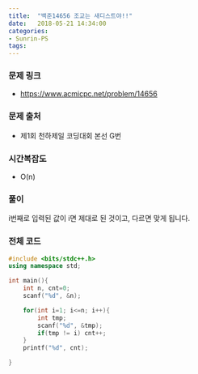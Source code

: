 ```yaml
---
title:  "백준14656 조교는 새디스트야!!"
date:   2018-05-21 14:34:00
categories:
- Sunrin-PS
tags:
---
```


### 문제 링크
* https://www.acmicpc.net/problem/14656

### 문제 출처
* 제1회 천하제일 코딩대회 본선 G번

### 시간복잡도
* O(n)

### 풀이
i번째로 입력된 값이 i면 제대로 된 것이고, 다르면 맞게 됩니다.

### 전체 코드
```cpp
#include <bits/stdc++.h>
using namespace std;

int main(){
	int n, cnt=0;
	scanf("%d", &n);

	for(int i=1; i<=n; i++){
		int tmp;
		scanf("%d", &tmp);
		if(tmp != i) cnt++;
	}
	printf("%d", cnt);

}
```
